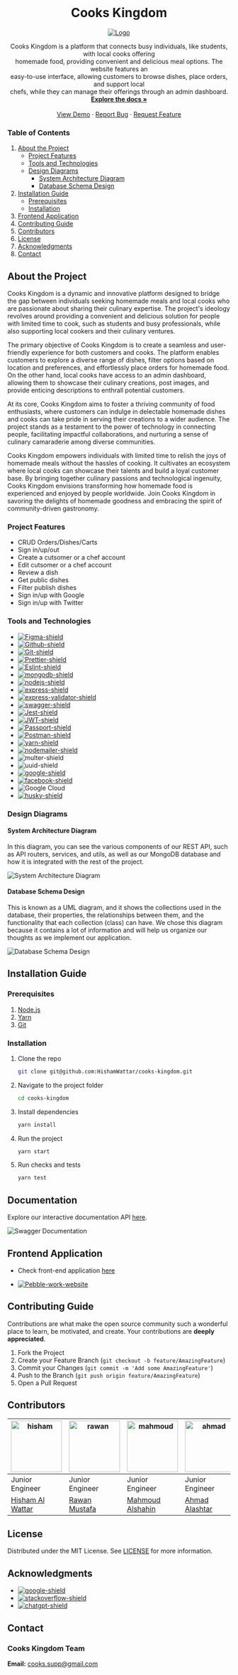 <br />
<div align="center">
  <h1 align="center">Cooks Kingdom</h1>

  <a href="https://cookskingdom.onrender.com/">
    <img src="src/assets/logo.png" alt="Logo" >
  </a>
  <p align="center">
    Cooks Kingdom is a platform that connects busy individuals, like students, with local cooks offering<br>
    homemade food, providing convenient and delicious meal options. The website features an<br>
    easy-to-use interface, allowing customers to browse dishes, place orders, and support local<br>
    chefs, while they can manage their offerings through an admin dashboard.<br>
    <a href="https://cookskingdom.onrender.com/docs/"><strong>Explore the docs »</strong> </a>
    <br />
    <br />
    <a href="https://i.imgur.com/TxkCyZC.jpeg">View Demo</a>
    ·
    <a href="https://github.com/HishamWattar/cooks-kingdom/issues">Report Bug</a>
    ·
    <a href="https://github.com/HishamWattar/cooks-kingdom/issues">Request Feature</a>
  </p>
</div>

### Table of Contents

1. [About the Project](#about-the-project)
   - [Project Features](#project-features)
   - [Tools and Technologies](#tools-and-technologies)
   - [Design Diagrams](#design-diagrams)
     - [System Architecture Diagram](#system-architecture-diagram)
     - [Database Schema Design](#database-schema-design)
2. [Installation Guide](#installation-guide)
   - [Prerequisites](#prerequisites)
   - [Installation](#installation)
3. [Frontend Application](#frontend-application)
4. [Contributing Guide](#contributing-guide)
5. [Contributors](#contributors)
6. [License](#license)
7. [Acknowledgments](#acknowledgments)
8. [Contact](#contact)

## About the Project

Cooks Kingdom is a dynamic and innovative platform designed to bridge the gap between individuals seeking homemade meals and local cooks who are passionate about sharing their culinary expertise. The project's ideology revolves around providing a convenient and delicious solution for people with limited time to cook, such as students and busy professionals, while also supporting local cookers and their culinary ventures.

The primary objective of Cooks Kingdom is to create a seamless and user-friendly experience for both customers and cooks. The platform enables customers to explore a diverse range of dishes, filter options based on location and preferences, and effortlessly place orders for homemade food. On the other hand, local cooks have access to an admin dashboard, allowing them to showcase their culinary creations, post images, and provide enticing descriptions to enthrall potential customers.

At its core, Cooks Kingdom aims to foster a thriving community of food enthusiasts, where customers can indulge in delectable homemade dishes and cooks can take pride in serving their creations to a wider audience. The project stands as a testament to the power of technology in connecting people, facilitating impactful collaborations, and nurturing a sense of culinary camaraderie among diverse communities.

Cooks Kingdom empowers individuals with limited time to relish the joys of homemade meals without the hassles of cooking. It cultivates an ecosystem where local cooks can showcase their talents and build a loyal customer base. By bringing together culinary passions and technological ingenuity, Cooks Kingdom envisions transforming how homemade food is experienced and enjoyed by people worldwide. Join Cooks Kingdom in savoring the delights of homemade goodness and embracing the spirit of community-driven gastronomy.

### Project Features

- CRUD Orders/Dishes/Carts
- Sign in/up/out
- Create a cutsomer or a chef account
- Edit cutsomer or a chef account
- Review a dish
- Get public dishes
- Filter publish dishes
- Sign in/up with Google
- Sign in/up with Twitter

### Tools and Technologies

- [![Figma-shield]][figma-link]
- [![Github-shield]][github-link]
- [![Git-shield]][git-link]
- [![Prettier-shield]][prettier-link]
- [![Eslint-shield]][eslint-link]
- [![mongodb-shield]][mongodb-link]
- [![nodejs-shield]][nodejs-link]
- [![express-shield]][express-link]
- [![express-validator-shield]][express-validator-link]
- [![swagger-shield]][swagger-link]
- [![Jest-shield]][jest-link]
- [![JWT-shield]][jwt-link]
- [![Passport-shield]][passport-link]
- [![Postman-shield]][postman-link]
- [![yarn-shield]][yarn-link]
- [![nodemailer-shield]][nodemailer-link]
- ![multer-shield](https://img.shields.io/badge/multer-FFFFFF?style=flat&logo=uuid&logoColor=white)
- ![uuid-shield](https://img.shields.io/badge/uuid-FFFFFF?style=flat&logo=uuid&logoColor=white)
- [![google-shield]][google-link]
- [![facebook-shield]][facebook-link]
- ![Google Cloud](https://img.shields.io/badge/google%20cloud-FFFFFF?style=flat&logo=googlecloud)
- [![husky-shield]][husky-link]

### Design Diagrams

#### System Architecture Diagram

In this diagram, you can see the various components of our REST API, such as API routers, services, and utils, as well as our MongoDB database and how it is integrated with the rest of the project.

![System Architecture Diagram](src/assets/system.png)

#### Database Schema Design

This is known as a UML diagram, and it shows the collections used in the database, their properties, the relationships between them, and the functionality that each collection (class) can have. We chose this diagram because it contains a lot of information and will help us organize our thoughts as we implement our application.

![Database Schema Design](src/assets/db.png)

## Installation Guide

### Prerequisites

1. [Node.js](https://nodejs.org/en/)
2. [Yarn](https://yarnpkg.com/)
3. [Git](https://git-scm.com/)

### Installation

1. Clone the repo
   ```sh
   git clone git@github.com:HishamWattar/cooks-kingdom.git
   ```
2. Navigate to the project folder

   ```sh
   cd cooks-kingdom
   ```

3. Install dependencies
   ```sh
   yarn install
   ```
4. Run the project
   ```sh
   yarn start
   ```
5. Run checks and tests
   ```sh
   yarn test
   ```

## Documentation

Explore our interactive documentation API [here](https://cookskingdom.onrender.com/docs/).

![Swagger Documentation](src/assets/docs.png)

## Frontend Application

- Check front-end application [here](https://github.com/ReCoded-Org/cookiz-capstone-project)

- [![Pebble-work-website](https://img.shields.io/badge/Cooks--Kingdom-black?style=flat-square)](https://cookskingdom.onrender.com/)

## Contributing Guide

Contributions are what make the open source community such a wonderful place to learn, be motivated, and create. Your contributions are **deeply appreciated**.

1. Fork the Project
2. Create your Feature Branch (`git checkout -b feature/AmazingFeature`)
3. Commit your Changes (`git commit -m 'Add some AmazingFeature'`)
4. Push to the Branch (`git push origin feature/AmazingFeature`)
5. Open a Pull Request

## Contributors

| <img alt="hisham" src="src/assets/hisham.jpg" width="115"> | <img alt="rawan" src="src/assets/rawan.png" width="115"> | <img alt="mahmoud" src="src/assets/mahmoud.jpg" width="115"> | <img alt="ahmad" src="src/assets/ahmad.jpg" width="115"> | <img alt="zak" src="src/assets/zak.jpg" width="115"> |
| ---------------------------------------------------------- | -------------------------------------------------------- | ------------------------------------------------------------ | -------------------------------------------------------- | ---------------------------------------------------- |
| Junior Engineer                                            | Junior Engineer                                          | Junior Engineer                                              | Junior Engineer                                          | Junior Engineer                                      |
| [Hisham Al Wattar](https://github.com/HishamWattar/)       | [Rawan Mustafa](https://github.com/0Rawan)               | [Mahmoud Alshahin](https://github.com/mahmoudsha)            | [Ahmad Alashtar](https://github.com/ahmadalashtar)       | [Sakarie Ali](https://github.com/sack-ali)           |

## License

Distributed under the MIT License. See [LICENSE](https://choosealicense.com/licenses/mit/) for more information.

## Acknowledgments

- [![google-shield]][google-link]
- [![stackoverflow-shield]][stackoverflow-link]
- [![chatgpt-shield]][chatgpt-link]

## Contact

### Cooks Kingdom Team

**Email:** cooks.supp@gmail.com

<!-- Links -->

[stackoverflow-shield]: https://img.shields.io/badge/stackoverflow-F8F9F9?style=flat&logo=stackoverflow
[stackoverflow-link]: https://stackoverflow.com/
[heroku-shield]: https://img.shields.io/badge/heroku-7D4E89?style=flat&logo=heroku
[heroku-link]: https://www.heroku.com
[chatgpt-link]: http://openai.chat.com
[yarn-shield]: https://img.shields.io/badge/yarn-FFFFFF?style=flat&logo=yarn
[chatgpt-shield]: https://img.shields.io/badge/ChatGPT-black?style=flat&logo=openai
[yarn-link]: https://yarnpkg.com/
[nodemailer-shield]: https://img.shields.io/badge/nodemailer-22B573?style=flat&logo=nodemailer
[nodemailer-link]: https://nodemailer.com/
[google-shield]: https://img.shields.io/badge/google-FFFFFF?style=flat&logo=google
[google-link]: https://www.google.com/
[twitter-shield]: https://img.shields.io/badge/twitter-FFFFFF?style=flat&logo=twitter
[facebook-shield]: https://img.shields.io/badge/facebook-FFFFFF?style=flat&logo=facebook
[twitter-link]: https://www.twitter.com/
[facebook-link]: https://www.facebook.com/
[firebase-shield]: https://img.shields.io/badge/firebase-FFFFFF?style=flat&logo=firebase
[firebase-link]: https://firebase.google.com/
[husky-shield]: https://img.shields.io/badge/husky-FFFFFF?style=flat&logo=husky
[husky-link]: https://www.npmjs.com/package/husky
[postman-shield]: https://img.shields.io/badge/postman-FFFFFF?style=flat&logo=postman
[postman-link]: https://www.postman.com/
[passport-shield]: https://img.shields.io/badge/passport-FFFFFF?style=flat&logo=passport
[passport-link]: https://www.passportjs.org/
[react-shield]: https://img.shields.io/badge/react-61DAFB?style=flat&logo=react&logoColor=white
[react-link]: https://reactjs.org/
[html-shield]: https://img.shields.io/badge/html-E34F26?style=flat&logo=html5&logoColor=white
[html-link]: https://en.wikipedia.org/wiki/HTML
[css-shield]: https://img.shields.io/badge/CSS3-1572B6?style=flat&logo=css3&logoColor=white
[css-link]: https://en.wikipedia.org/wiki/CSS
[figma-shield]: https://img.shields.io/badge/Figma-F24E1E?style=flat&logo=figma&logoColor=white
[figma-link]: https://www.figma.com/
[github-shield]: https://img.shields.io/badge/github-181717?style=flat&logo=github&logoColor=white
[github-link]: https://github.com/
[git-shield]: https://img.shields.io/badge/Git-F05032?style=flat&logo=git&logoColor=white
[git-link]: https://git-scm.com/
[prettier-shield]: https://img.shields.io/badge/Prettier-F7B93E?style=flat&logo=Prettier&logoColor=white
[prettier-link]: https://prettier.io/
[eslint-shield]: https://img.shields.io/badge/eslint-4B32C3?style=flat&logo=eslint&logoColor=white
[eslint-link]: https://eslint.org/
[mongodb-shield]: https://img.shields.io/badge/mongodb-47A248?style=flat&logo=mongodb&logoColor=white
[mongodb-link]: https://www.mongodb.com/atlas/database
[nodejs-shield]: https://img.shields.io/badge/node_js-339933?style=flat&logo=node.js&logoColor=white
[nodejs-link]: https://nodejs.dev/learn/get-http-request-body-data-using-nodejs
[express-shield]: https://img.shields.io/badge/express-000000?style=flat&logo=express&logoColor=white
[express-link]: https://expressjs.com/
[express-validator-shield]: https://img.shields.io/badge/express_validator-7457c2?style=flat
[express-validator-link]: https://express-validator.github.io/docs/
[jwt-shield]: https://img.shields.io/badge/jwt-000000?style=flat&logo=json-web-tokens&logoColor=white
[jwt-link]: https://jwt.io/
[swagger-shield]: https://img.shields.io/badge/swagger-85EA2D?style=flat&logo=swagger&logoColor=white
[swagger-link]: https://swagger.io/
[jest-shield]: https://img.shields.io/badge/jest-C21325?style=flat&logo=jest&logoColor=white
[jest-link]: https://jestjs.io/
[cron-shield]: https://img.shields.io/badge/node_cron-185717?style=flat
[cron-link]: https://en.wikipedia.org/wiki/Cron
[aws-shield]: https://img.shields.io/badge/Amazon_AWS-232F3E?style=flate&logo=Amazon-AWS&logoColor=white
[aws-link]: https://en.wikipedia.org/wiki/Amazon_Web_Services
[uuid-link]: https://img.shields.io/badge/UUID-azure?style=flat&logo=uuid&logoColor=white
[multer-link]: https://jestjs.io/
